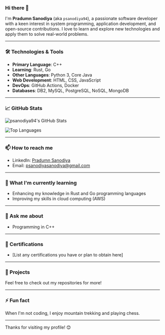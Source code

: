 ### Hi there 👋

I'm **Pradumn Sanodiya** (aka `psanodiya94`), a passionate software developer with a keen interest in system programming, application development, and open-source contributions. I love to learn and explore new technologies and apply them to solve real-world problems.

---

### 🛠️ Technologies & Tools

- **Primary Language**: C++
- **Learning**: Rust, Go
- **Other Languages**: Python 3, Core Java
- **Web Development**: HTML, CSS, JavaScript
- **DevOps**: GitHub Actions, Docker
- **Databases**: DB2, MySQL, PostgreSQL, NoSQL, MongoDB

---

### 📈 GitHub Stats

![psanodiya94's GitHub Stats](https://github-readme-stats.vercel.app/api?username=psanodiya94&show_icons=true&theme=radical)

![Top Languages](https://github-readme-stats.vercel.app/api/top-langs/?username=psanodiya94&layout=compact&theme=radical)

---

### 📫 How to reach me

- LinkedIn: [Pradumn Sanodiya](https://www.linkedin.com/in/psanodiya94)
- Email: psanodiyasanodiya@gmail.com

---

### 🌱 What I'm currently learning

- Enhancing my knowledge in Rust and Go programming languages
- Improving my skills in cloud computing (AWS)

---

### 💬 Ask me about

- Programming in C++

---

### 📜 Certifications

- [List any certifications you have or plan to obtain here]

---

### 🔭 Projects

Feel free to check out my repositories for more!

---

### ⚡ Fun fact

When I'm not coding, I enjoy mountain trekking and playing chess.

---

Thanks for visiting my profile! 😊
